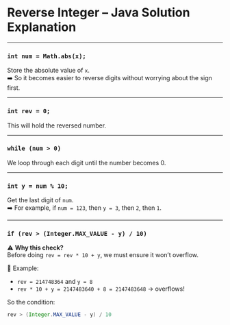 # Reverse Integer – Java Solution Explanation

---

### `int num = Math.abs(x);`  
Store the absolute value of `x`.  
➡️ So it becomes easier to reverse digits without worrying about the sign first.

---

### `int rev = 0;`  
This will hold the reversed number.

---

### `while (num > 0)`  
We loop through each digit until the number becomes 0.

---

### `int y = num % 10;`  
Get the last digit of `num`.  
➡️ For example, if `num = 123`, then `y = 3`, then `2`, then `1`.

---

### `if (rev > (Integer.MAX_VALUE - y) / 10)`  
⚠️ **Why this check?**  
Before doing `rev = rev * 10 + y`, we must ensure it won’t overflow.

🧠 Example:
- `rev = 214748364` and `y = 8`  
- `rev * 10 + y = 2147483640 + 8 = 2147483648` → overflows!

So the condition:
```java
rev > (Integer.MAX_VALUE - y) / 10
